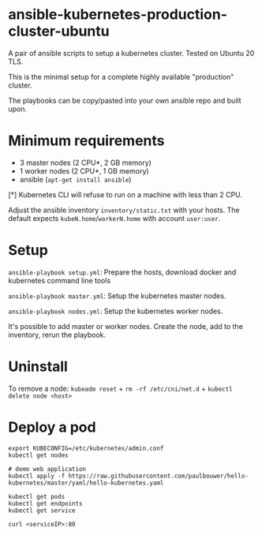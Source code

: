 # ansible-kubernetes-production-cluster-ubuntu

A pair of ansible scripts to setup a kubernetes cluster. Tested on Ubuntu 20 TLS.

This is the minimal setup for a complete highly available "production" cluster. 

The playbooks can be copy/pasted into your own ansible repo and built upon.

Minimum requirements
===

* 3 master nodes (2 CPU*, 2 GB memory)
* 1 worker nodes (2 CPU*, 1 GB memory)
* ansible (``apt-get install ansible``)

[*] Kubernetes CLI will refuse to run on a machine with less than 2 CPU.

Adjust the ansible inventory ``inventory/static.txt`` with your hosts. The  default expects ``kubeN.home``/``workerN.home`` with account ``user:user``. 

Setup
===

``ansible-playbook setup.yml``: Prepare the hosts, download docker and kubernetes command line tools

``ansible-playbook master.yml``: Setup the kubernetes master nodes.

``ansible-playbook nodes.yml``: Setup the kubernetes worker nodes.

It's possible to add master or worker nodes. Create the node, add to the inventory, rerun the playbook.

Uninstall
===

To remove a node: `kubeadm reset` + `rm -rf /etc/cni/net.d` + `kubectl delete node <host>`

Deploy a pod
==

    export KUBECONFIG=/etc/kubernetes/admin.conf
    kubectl get nodes
    
    # demo web application
    kubectl apply -f https://raw.githubusercontent.com/paulbouwer/hello-kubernetes/master/yaml/hello-kubernetes.yaml

    kubectl get pods
    kubectl get endpoints
    kubectl get service
    
    curl <serviceIP>:80
